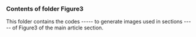 ### Contents of folder Figure3

This folder contains the codes ----- to generate images used in 
sections ----- of Figure3 of the main article section.



